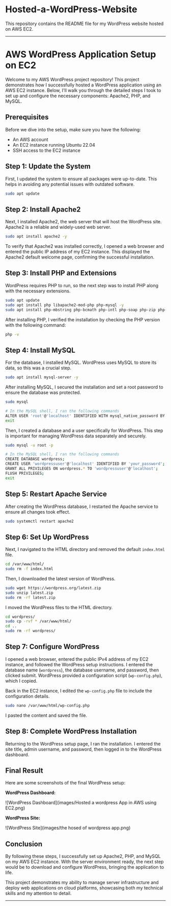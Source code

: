 # Hosted-a-WordPress-Website
This repository contains the README file for my WordPress website hosted on AWS EC2.

---


# AWS WordPress Application Setup on EC2

Welcome to my AWS WordPress project repository! This project demonstrates how I successfully hosted a WordPress application using an AWS EC2 instance. Below, I'll walk you through the detailed steps I took to set up and configure the necessary components: Apache2, PHP, and MySQL.

## Prerequisites

Before we dive into the setup, make sure you have the following:

- An AWS account
- An EC2 instance running Ubuntu 22.04
- SSH access to the EC2 instance

## Step 1: Update the System

First, I updated the system to ensure all packages were up-to-date. This helps in avoiding any potential issues with outdated software.

```bash
sudo apt update
```

## Step 2: Install Apache2

Next, I installed Apache2, the web server that will host the WordPress site. Apache2 is a reliable and widely-used web server.

```bash
sudo apt install apache2 -y
```

To verify that Apache2 was installed correctly, I opened a web browser and entered the public IP address of my EC2 instance. This displayed the Apache2 default welcome page, confirming the successful installation.

## Step 3: Install PHP and Extensions

WordPress requires PHP to run, so the next step was to install PHP along with the necessary extensions.

```bash
sudo apt update
sudo apt install php libapache2-mod-php php-mysql -y
sudo apt install php-mbstring php-bcmath php-intl php-soap php-zip php-gd php-curl php-cli php-xml php-xmlrpc php-gmp php-common -y
```

After installing PHP, I verified the installation by checking the PHP version with the following command:

```bash
php -v
```

## Step 4: Install MySQL

For the database, I installed MySQL. WordPress uses MySQL to store its data, so this was a crucial step.

```bash
sudo apt install mysql-server -y
```

After installing MySQL, I secured the installation and set a root password to ensure the database was protected.

```bash
sudo mysql

# In the MySQL shell, I ran the following commands
ALTER USER 'root'@'localhost' IDENTIFIED WITH mysql_native_password BY 'your_password';
exit
```

Then, I created a database and a user specifically for WordPress. This step is important for managing WordPress data separately and securely.

```bash
sudo mysql -u root -p

# In the MySQL shell, I ran the following commands
CREATE DATABASE wordpress;
CREATE USER 'wordpressuser'@'localhost' IDENTIFIED BY 'your_password';
GRANT ALL PRIVILEGES ON wordpress.* TO 'wordpressuser'@'localhost';
FLUSH PRIVILEGES;
exit
```

## Step 5: Restart Apache Service

After creating the WordPress database, I restarted the Apache service to ensure all changes took effect.

```bash
sudo systemctl restart apache2
```

## Step 6: Set Up WordPress

Next, I navigated to the HTML directory and removed the default `index.html` file.

```bash
cd /var/www/html/
sudo rm -f index.html
```

Then, I downloaded the latest version of WordPress.

```bash
sudo wget https://wordpress.org/latest.zip
sudo unzip latest.zip
sudo rm -rf latest.zip
```

I moved the WordPress files to the HTML directory.

```bash
cd wordpress/
sudo cp -rvf * /var/www/html/
cd ..
sudo rm -rf wordpress/
```

## Step 7: Configure WordPress

I opened a web browser, entered the public IPv4 address of my EC2 instance, and followed the WordPress setup instructions. I entered the database name (`wordpress`), the database username, and password, then clicked submit. WordPress provided a configuration script (`wp-config.php`), which I copied.

Back in the EC2 instance, I edited the `wp-config.php` file to include the configuration details.

```bash
sudo nano /var/www/html/wp-config.php
```

I pasted the content and saved the file.

## Step 8: Complete WordPress Installation

Returning to the WordPress setup page, I ran the installation. I entered the site title, admin username, and password, then logged in to the WordPress dashboard.

## Final Result

Here are some screenshots of the final WordPress setup:

**WordPress Dashboard:**

![WordPress Dashboard](images/Hosted a wordpress App in AWS using EC2.png)

**WordPress Site:**

![WordPress Site](images/the hosed of wordpress app.png)

## Conclusion

By following these steps, I successfully set up Apache2, PHP, and MySQL on my AWS EC2 instance. With the server environment ready, the next step would be to download and configure WordPress, bringing the application to life.

This project demonstrates my ability to manage server infrastructure and deploy web applications on cloud platforms, showcasing both my technical skills and my attention to detail.


---
